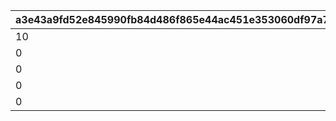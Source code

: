 |a3e43a9fd52e845990fb84d486f865e44ac451e353060df97a78aa62df6a9102|1d1621df781ca34201b7c5c94f228ce4a97f11bb37183fa9113e985505598b05|c06036ffc3ed1da9429f84e4b80802434f732f397a65ee1346c2ef66821e1593|7cd26d7a904f9ad0c43f862f9dd159f979199c564d3c202d2499742b1b0ac920|889a196a16ba0ee88525f286e80a1561d0062a155cde97f83d8e5ccb0e10ce98|106659c281b20b87eacabee147f21556933cd192636a1be5f4fb96a09c98840d|45ec1d189f54b90e179df9a9ba605c6c79cb48f341e19a332381afbb790eea10|612109907c46624109f11f8826c5b3094aba66215bf47cbbe824e88fec419547|bae939a3af4515798c0784accc619a84a0022f807c7a2a7dda32e2c60f0b42e2|c0e634623561ed6ee95d1c791bf2058cc7475f74f3b74135a993e16825a323d3|4103500050811b74f751236c6b7146a05295bdb12044f89d99cc502ec748b1d7|965015c24f49c3501ec26648e8fecfb7353e2d7bc089ef32242ca293e1335dc0|935a8e1a9d7080eb4aa5a009e426b7309fb9c970d2fb9e541626bf32b51240e0|8f7057e0a89f54df4cccfb3a96069bcad9ffeae9ad1e03ba8ff37960c1f6d974|9bdc4c528864deb0e9ed448c049bf8b5583c1acce58e20be0af39575cfbaabfe|2733b140a1b02af6b4060ccde8721e7f014c6f3d5aad1eae81828a57f3361229|
| --- | --- | --- | --- | --- | --- | --- | --- | --- | --- | --- | --- | --- | --- | --- | --- |
|10|2|23003|10|25000|2|72001|4|4|12|2|94002|202011|150009|2|150008|
|0|0|0|50|0|0|91002|0|0|0|8|0|202012|0|0|0|
|0|0|0|10|0|0|72001|0|0|0|2|0|202013|0|0|0|
|0|0|0|30|0|0|72001|0|0|0|2|0|202014|0|0|0|
|0|0|0|50|0|0|72001|0|0|0|2|0|202015|0|0|0|